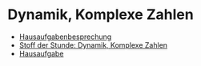 # Dynamik, Komplexe Zahlen

- [Hausaufgabenbesprechung](Hausaufgabenbesprechung.ipynb)
- [Stoff der Stunde: Dynamik, Komplexe Zahlen](Dynamik_Komplexe_Zahlen.ipynb)
- [Hausaufgabe](Hausaufgabe_Dynamik_Fensterung.ipynb)
